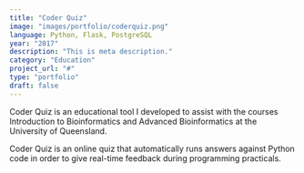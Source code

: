 ```yaml
---
title: "Coder Quiz"
image: "images/portfolio/coderquiz.png"
language: Python, Flask, PostgreSQL
year: "2017"
description: "This is meta description."
category: "Education"
project_url: "#"
type: "portfolio"
draft: false
---
```


Coder Quiz is an educational tool I developed to assist with the courses Introduction to Bioinformatics and Advanced Bioinformatics at the University of Queensland.

Coder Quiz is an online quiz that automatically runs answers against Python code in order to give real-time feedback during programming practicals.
